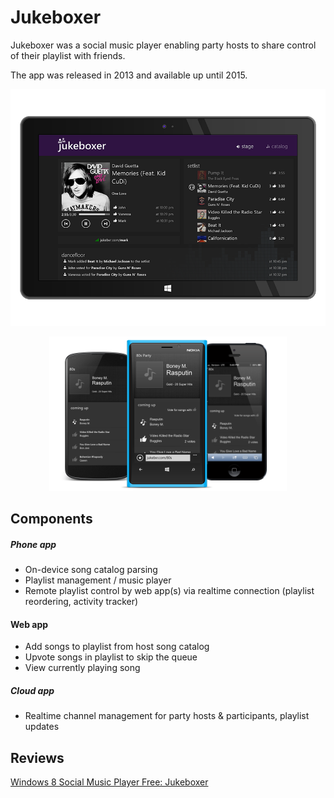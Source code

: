 # Jukeboxer

Jukeboxer was a social music player enabling party hosts to share control of their playlist with friends.

The app was released in 2013 and available up until 2015.

<p align="center">
  <img src="Jukeboxer.Web/Images/Front.png" width="600" /> 
</p>
<p align="center">
  <img src="Jukeboxer.Web/Images/Phones.png" /> 
</p>

## Components

##### Phone app
* On-device song catalog parsing
* Playlist management / music player
* Remote playlist control by web app(s) via realtime connection (playlist reordering, activity tracker)

#### Web app
* Add songs to playlist from host song catalog
* Upvote songs in playlist to skip the queue
* View currently playing song

##### Cloud app
* Realtime channel management for party hosts & participants, playlist updates

## Reviews

[Windows 8 Social Music Player Free: Jukeboxer](https://www.ilovefreesoftware.com/07/windows8/windows-8-social-music-player-free-jukeboxer.html)
